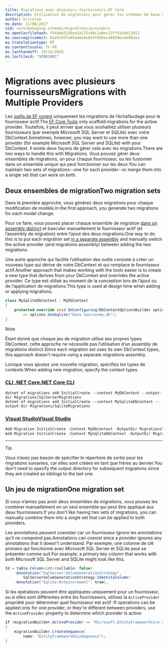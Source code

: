 ```yaml
---
title: Migrations avec plusieurs fournisseurs-EF Core
description: Utilisation de migrations pour gérer les schémas de base de données lors du ciblage de plusieurs fournisseurs de bases de données avec Entity Framework Core
author: bricelam
ms.date: 11/08/2017
uid: core/managing-schemas/migrations/providers
ms.openlocfilehash: f44abb5156ea3a175c68c1a0ec23ff41a9d13452
ms.sourcegitcommit: 0a25c03fa65ae6e0e0e3f66bac48d59eceb96a5a
ms.translationtype: MT
ms.contentlocale: fr-FR
ms.lasthandoff: 10/14/2020
ms.locfileid: "92061981"
---
```

# <a name="migrations-with-multiple-providers"></a><span data-ttu-id="f3837-103">Migrations avec plusieurs fournisseurs</span><span class="sxs-lookup"><span data-stu-id="f3837-103">Migrations with Multiple Providers</span></span>

<span data-ttu-id="f3837-104">Les [outils de EF corent][1] uniquement les migrations de l’échafaudage pour le fournisseur actif.</span><span class="sxs-lookup"><span data-stu-id="f3837-104">The [EF Core Tools][1] only scaffold migrations for the active provider.</span></span> <span data-ttu-id="f3837-105">Toutefois, il peut arriver que vous souhaitiez utiliser plusieurs fournisseurs (par exemple Microsoft SQL Server et SQLite) avec votre DbContext.</span><span class="sxs-lookup"><span data-stu-id="f3837-105">Sometimes, however, you may want to use more than one provider (for example Microsoft SQL Server and SQLite) with your DbContext.</span></span> <span data-ttu-id="f3837-106">Il existe deux façons de gérer cela avec les migrations.</span><span class="sxs-lookup"><span data-stu-id="f3837-106">There are two ways to handle this with Migrations.</span></span> <span data-ttu-id="f3837-107">Vous pouvez gérer deux ensembles de migrations, un pour chaque fournisseur, ou les fusionner dans un ensemble unique qui peut fonctionner sur les deux.</span><span class="sxs-lookup"><span data-stu-id="f3837-107">You can maintain two sets of migrations--one for each provider--or merge them into a single set that can work on both.</span></span>

## <a name="two-migration-sets"></a><span data-ttu-id="f3837-108">Deux ensembles de migration</span><span class="sxs-lookup"><span data-stu-id="f3837-108">Two migration sets</span></span>

<span data-ttu-id="f3837-109">Dans la première approche, vous générez deux migrations pour chaque modification de modèle.</span><span class="sxs-lookup"><span data-stu-id="f3837-109">In the first approach, you generate two migrations for each model change.</span></span>

<span data-ttu-id="f3837-110">Pour ce faire, vous pouvez placer chaque ensemble de migration [dans un assembly distinct][2] et basculer manuellement le fournisseur actif (et l’assembly de migration) entre l’ajout des deux migrations.</span><span class="sxs-lookup"><span data-stu-id="f3837-110">One way to do this is to put each migration set [in a separate assembly][2] and manually switch the active provider (and migrations assembly) between adding the two migrations.</span></span>

<span data-ttu-id="f3837-111">Une autre approche qui facilite l’utilisation des outils consiste à créer un nouveau type qui dérive de votre DbContext et qui remplace le fournisseur actif.</span><span class="sxs-lookup"><span data-stu-id="f3837-111">Another approach that makes working with the tools easier is to create a new type that derives from your DbContext and overrides the active provider.</span></span> <span data-ttu-id="f3837-112">Ce type est utilisé au moment de la conception lors de l’ajout ou de l’application de migrations.</span><span class="sxs-lookup"><span data-stu-id="f3837-112">This type is used at design time when adding or applying migrations.</span></span>

```csharp
class MySqliteDbContext : MyDbContext
{
    protected override void OnConfiguring(DbContextOptionsBuilder options)
        => options.UseSqlite("Data Source=my.db");
}
```

> [!NOTE]
> <span data-ttu-id="f3837-113">Étant donné que chaque jeu de migration utilise ses propres types DbContext, cette approche ne nécessite pas l’utilisation d’un assembly de migrations distinct.</span><span class="sxs-lookup"><span data-stu-id="f3837-113">Since each migration set uses its own DbContext types, this approach doesn't require using a separate migrations assembly.</span></span>

<span data-ttu-id="f3837-114">Lorsque vous ajoutez une nouvelle migration, spécifiez les types de contexte.</span><span class="sxs-lookup"><span data-stu-id="f3837-114">When adding new migration, specify the context types.</span></span>

### <a name="net-core-cli"></a>[<span data-ttu-id="f3837-115">CLI .NET Core</span><span class="sxs-lookup"><span data-stu-id="f3837-115">.NET Core CLI</span></span>](#tab/dotnet-core-cli)

```dotnetcli
dotnet ef migrations add InitialCreate --context MyDbContext --output-dir Migrations/SqlServerMigrations
dotnet ef migrations add InitialCreate --context MySqliteDbContext --output-dir Migrations/SqliteMigrations
```

### <a name="visual-studio"></a>[<span data-ttu-id="f3837-116">Visual Studio</span><span class="sxs-lookup"><span data-stu-id="f3837-116">Visual Studio</span></span>](#tab/vs)

```powershell
Add-Migration InitialCreate -Context MyDbContext -OutputDir Migrations\SqlServerMigrations
Add-Migration InitialCreate -Context MySqliteDbContext -OutputDir Migrations\SqliteMigrations
```

***

> [!TIP]
> <span data-ttu-id="f3837-117">Vous n’avez pas besoin de spécifier le répertoire de sortie pour les migrations suivantes, car elles sont créées en tant que frères au dernier.</span><span class="sxs-lookup"><span data-stu-id="f3837-117">You don't need to specify the output directory for subsequent migrations since they are created as siblings to the last one.</span></span>

## <a name="one-migration-set"></a><span data-ttu-id="f3837-118">Un jeu de migration</span><span class="sxs-lookup"><span data-stu-id="f3837-118">One migration set</span></span>

<span data-ttu-id="f3837-119">Si vous n’aimez pas avoir deux ensembles de migrations, vous pouvez les combiner manuellement en un seul ensemble qui peut être appliqué aux deux fournisseurs.</span><span class="sxs-lookup"><span data-stu-id="f3837-119">If you don't like having two sets of migrations, you can manually combine them into a single set that can be applied to both providers.</span></span>

<span data-ttu-id="f3837-120">Les annotations peuvent coexister car un fournisseur ignore les annotations qu’il ne comprend pas.</span><span class="sxs-lookup"><span data-stu-id="f3837-120">Annotations can coexist since a provider ignores any annotations that it doesn't understand.</span></span> <span data-ttu-id="f3837-121">Par exemple, une colonne de clé primaire qui fonctionne avec Microsoft SQL Server et SQLite peut se présenter comme suit.</span><span class="sxs-lookup"><span data-stu-id="f3837-121">For example, a primary key column that works with both Microsoft SQL Server and SQLite might look like this.</span></span>

```csharp
Id = table.Column<int>(nullable: false)
    .Annotation("SqlServer:ValueGenerationStrategy",
        SqlServerValueGenerationStrategy.IdentityColumn)
    .Annotation("Sqlite:Autoincrement", true),
```

<span data-ttu-id="f3837-122">Si les opérations peuvent être appliquées uniquement pour un fournisseur, ou si elles sont différentes entre les fournisseurs, utilisez la `ActiveProvider` propriété pour déterminer quel fournisseur est actif :</span><span class="sxs-lookup"><span data-stu-id="f3837-122">If operations can be applied only for one provider, or they're different between providers, use the `ActiveProvider` property to determine which provider is active:</span></span>

```csharp
if (migrationBuilder.ActiveProvider == "Microsoft.EntityFrameworkCore.SqlServer")
{
    migrationBuilder.CreateSequence(
        name: "EntityFrameworkHiLoSequence");
}
```

  [1]: xref:core/miscellaneous/cli/index
  [2]: xref:core/managing-schemas/migrations/projects
